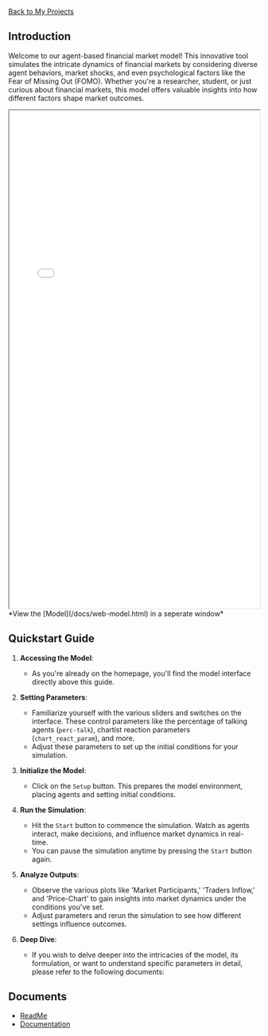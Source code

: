 [Back to My Projects](https://wolkenmilch.github.io/)

## Introduction

Welcome to our agent-based financial market model! This innovative tool simulates the intricate dynamics of financial markets by considering diverse agent behaviors, market shocks, and even psychological factors like the Fear of Missing Out (FOMO). Whether you're a researcher, student, or just curious about financial markets, this model offers valuable insights into how different factors shape market outcomes.

<iframe src="/docs/web-model.html" width="100%" height="1000px"></iframe>
*View the [Model](/docs/web-model.html)  in a seperate window*

## Quickstart Guide

1. **Accessing the Model**:
   - As you're already on the homepage, you'll find the model interface directly above this guide.

2. **Setting Parameters**:
   - Familiarize yourself with the various sliders and switches on the interface. These control parameters like the percentage of talking agents (`perc-talk`), chartist reaction parameters (`chart_react_param`), and more.
   - Adjust these parameters to set up the initial conditions for your simulation.

3. **Initialize the Model**:
   - Click on the `Setup` button. This prepares the model environment, placing agents and setting initial conditions.

4. **Run the Simulation**:
   - Hit the `Start` button to commence the simulation. Watch as agents interact, make decisions, and influence market dynamics in real-time.
   - You can pause the simulation anytime by pressing the `Start` button again.

5. **Analyze Outputs**:
   - Observe the various plots like 'Market Participants,' 'Traders Inflow,' and 'Price-Chart' to gain insights into market dynamics under the conditions you've set.
   - Adjust parameters and rerun the simulation to see how different settings influence outcomes.

6. **Deep Dive**:
   - If you wish to delve deeper into the intricacies of the model, its formulation, or want to understand specific parameters in detail, please refer to the following documents:

## Documents

- [ReadMe](ReadMe_doc.md)
- [Documentation](Documentation.md)  



